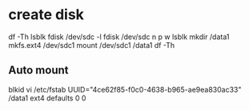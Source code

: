 # create disk
df -Th
lsblk
fdisk /dev/sdc -l
fdisk /dev/sdc
n
p
w
lsblk
mkdir /data1
mkfs.ext4 /dev/sdc1
mount /dev/sdc1 /data1
df -Th

## Auto mount 
blkid
vi /etc/fstab
UUID="4ce62f85-f0c0-4638-b965-ae9ea830ac33" /data1 ext4 defaults 0 0
